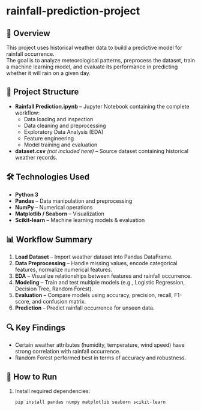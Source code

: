 # rainfall-prediction-project

## 📌 Overview
This project uses historical weather data to build a predictive model for rainfall occurrence.  
The goal is to analyze meteorological patterns, preprocess the dataset, train a machine learning model, and evaluate its performance in predicting whether it will rain on a given day.

## 📂 Project Structure
- **Rainfall Prediction.ipynb** – Jupyter Notebook containing the complete workflow:
  - Data loading and inspection
  - Data cleaning and preprocessing
  - Exploratory Data Analysis (EDA)
  - Feature engineering
  - Model training and evaluation
- **dataset.csv** *(not included here)* – Source dataset containing historical weather records.

## 🛠️ Technologies Used
- **Python 3**
- **Pandas** – Data manipulation and preprocessing
- **NumPy** – Numerical operations
- **Matplotlib / Seaborn** – Visualization
- **Scikit-learn** – Machine learning models & evaluation

## 📊 Workflow Summary
1. **Load Dataset** – Import weather dataset into Pandas DataFrame.
2. **Data Preprocessing** – Handle missing values, encode categorical features, normalize numerical features.
3. **EDA** – Visualize relationships between features and rainfall occurrence.
4. **Modeling** – Train and test multiple models (e.g., Logistic Regression, Decision Tree, Random Forest).
5. **Evaluation** – Compare models using accuracy, precision, recall, F1-score, and confusion matrix.
6. **Prediction** – Predict rainfall occurrence for unseen data.

## 🔍 Key Findings
- Certain weather attributes (humidity, temperature, wind speed) have strong correlation with rainfall occurrence.
- Random Forest performed best in terms of accuracy and robustness.

## 🚀 How to Run
1. Install required dependencies:
   ```bash
   pip install pandas numpy matplotlib seaborn scikit-learn
